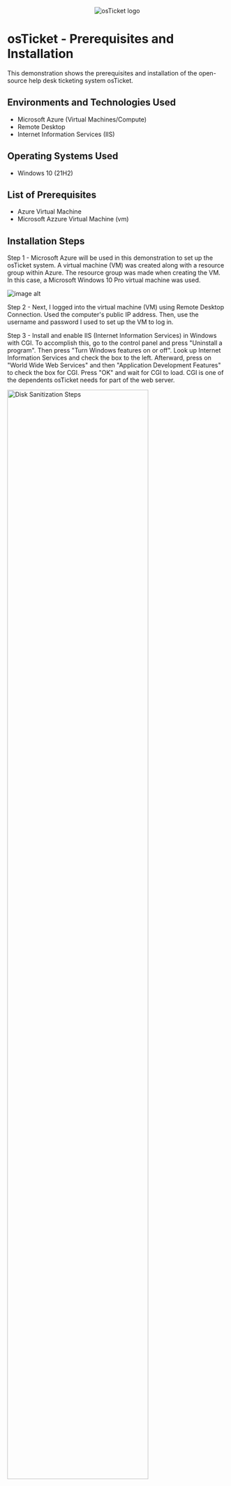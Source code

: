 <p align="center">
<img src="https://i.imgur.com/Clzj7Xs.png" alt="osTicket logo"/>
</p>

<h1>osTicket - Prerequisites and Installation</h1>
This demonstration shows the prerequisites and installation of the open-source help desk ticketing system osTicket.<br />


<h2>Environments and Technologies Used</h2>

- Microsoft Azure (Virtual Machines/Compute)
- Remote Desktop
- Internet Information Services (IIS)

<h2>Operating Systems Used </h2>

- Windows 10</b> (21H2)

<h2>List of Prerequisites</h2>

- Azure Virtual Machine 
- Microsoft Azzure Virtual Machine (vm)
  

<h2>Installation Steps</h2>


Step 1 - Microsoft Azure will be used in this demonstration to set up the osTicket system. A virtual machine (VM) was created along with a resource group within Azure. The resource group was made when creating the VM. In this case, a Microsoft Windows 10 Pro virtual machine was used.

![image alt](https://github.com/brianknutson/osticket-prereqs/blob/919387f5146c86c6fe536071f3170d44c52246e7/Screenshot%202025-07-13%20142742.png)

Step 2 - Next, I logged into the virtual machine (VM) using Remote Desktop Connection. Used the computer's public IP address. Then, use the username and password I used to set up the VM to log in. 



Step 3 - Install and enable IIS (Internet Information Services) in Windows with CGI. To accomplish this, go to the control panel and press "Uninstall a program". Then press "Turn Windows features on or off". Look up Internet Information Services and check the box to the left. Afterward,  press on "World Wide Web Services" and then "Application Development Features" to check the box for CGI. Press "OK" and wait for CGI to load. CGI is one of the dependents osTicket needs for part of the web server.  
<p>
<img src="https://i.imgur.com/Wd6XcHM.png" height="80%" width="80%" alt="Disk Sanitization Steps"/>
</p>
<p>
</p>
<br />

Step 3.2 - To ensure Step 3 was done correctly, go to a web browser and type 127.0.0.1, which is an IP address for a computer's local network otherwise known as a loopback address. A similar image should appear if Step 3 was followed.   
<p>
<img src="https://imgur.com/EyyYfyB.png" height="80%" width="80%" alt="Disk Sanitization Steps"/>
</p>
<p>
</p>
<br />

Step 4 - Install PHP Manager for IIS. PHP Manager is a tool that allows administrators and developers to manage and configure PHP installations on a Windows server running IIS. PHP Manager is needed for IIS to run properly.    
<p>
<img src="https://i.imgur.com/Wd6XcHM.png" height="80%" width="80%" alt="Disk Sanitization Steps"/>
</p>
<p>
</p>
<br />

Step 5 - Install Rewrite Module, which is another tool needed for IIS to run properly.     
<p>
<img src="https://i.imgur.com/ufrM1A0.png" height="80%" width="80%" alt="Disk Sanitization Steps"/>
</p>
<p>
</p>
<br />

Step 6 - Create a folder in the C drive of the computer called "PHP". Next, unzip PHP 7.3.8 into the folder "PHP" that was created. 
<p>
<img src="https://i.imgur.com/y63h6hL.png" height="80%" width="80%" alt="Disk Sanitization Steps"/>
</p>
<p>
</p>
<br />

Step 7 - Install VC_redist.x86.exe, which is another program needed for osTicket to work. 
<p>
<img src="https://i.imgur.com/4OU3UPu.png" height="80%" width="80%" alt="Disk Sanitization Steps"/>
</p>
<p>
</p>
<br />

Step 8 - Install MySQL 5.5.62., which is a database that osTicket will use to store all the data (users' accounts, ticketing information, etc.). When choosing the setup type when installing MySQL, make sure to choose the "Typical" settings. Next, check the "Launch the MySQL Instance Configuration Wizard" before clicking finish. After when asked for a configuration type, choose "Standard Configuration". When asked to "Please set the Windows Options", press "Next". Then, choose a password and afterward press "Next". Finally, press "Execute". You will need this username and password for Step 18. 
<p>
<img src="https://i.imgur.com/76AVSm8.png" height="80%" width="80%" alt="Disk Sanitization Steps"/>
</p>
<p>
</p>
<br />

Step 9 - Open IIS as an Admin. Then register PHP from within IIS, which will make the website server aware of the existence of the PHP on the computer. To register PHP, press "PHP Manager" then press "Register new PHP version". Next, browse to the PHP folder in the C drive then press "php-cgi". Finally, press "OK". 
<p>
<img src="https://i.imgur.com/vI4eluC.png" height="80%" width="80%" alt="Disk Sanitization Steps"/>
</p>
<p>
</p>
<br />

Step 10 - Reload IIS by pressing the "Stop" and then "Start", which are actions on the right side. 
<p>
<img src="https://i.imgur.com/kGGZTRv.png" height="80%" width="80%" alt="Disk Sanitization Steps"/>
</p>
<p>
</p>
<br />

Step 11 - Install osTicket v1.15.8 by first extracting the files. Go to the file "osTicket v1.15.8" then copy the "upload" folder into "c:\inetpub\wwwroot". After renaming "upload" to "osTicket" exactly. 
<p>
<img src="https://i.imgur.com/cUbcJ8e.png" height="80%" width="80%" alt="Disk Sanitization Steps"/>
</p>
<p>
<p>
<img src="https://i.imgur.com/fgACiLf.png" height="80%" width="80%" alt="Disk Sanitization Steps"/>
</p>
<p>
</p>
<br />

Step 12 - Once again reload IIS by pressing the "Stop" and then "Start", which are actions on the right side. 
<p>
<img src="https://i.imgur.com/kGGZTRv.png" height="80%" width="80%" alt="Disk Sanitization Steps"/>
</p>
<p>
</p>
<br />

Step 13 - Within the IIS Manager,  go to "Sites" then "Default" then "osTicket". On the right, click “Browse *:80” to go to the osTicket website. If the osTicket website doesn't show up, there was most likely a mistake along the way. It may be best to start all over if you cannot determine the issue. Note that some extensions are not enabled such as "php_imap.dll", "php_intl.dll", and "php_opcache.dll". These will need to be enabled. 
<p>
<img src="https://i.imgur.com/kmsnD6l.png" height="80%" width="80%" alt="Disk Sanitization Steps"/>
</p>
<p>
<p>
<img src="https://i.imgur.com/HF4If2Q.png" height="80%" width="80%" alt="Disk Sanitization Steps"/>
</p>
<p>
</p>
<br />

Step 14 - To enable those extensions. Go back to IIS, click on "Sites" then "Default" then "osTicket" and then double-click PHP Manager. Then click "Enable or disable an extension". Next, enable "php_imap.dll", "php_intl.dll", and "php_opcache.dll". Finally, refresh the osTicket site in your browser. Your osTicket site should look similar to the picture of the osTicket website above below enabling those extensions.  
<p>
<img src="https://i.imgur.com/qauOm5P.png" height="80%" width="80%" alt="Disk Sanitization Steps"/>
</p>
<p>
<p>
<img src="https://i.imgur.com/v8rpi5U.png" height="80%" width="80%" alt="Disk Sanitization Steps"/>
</p>
<p>
<p>
<img src="https://i.imgur.com/tTT4itq.png" height="80%" width="80%" alt="Disk Sanitization Steps"/>
</p>
<p>
<p>
</p>
<br />

Step 15 - Go to C:\inetpub\wwwroot\osTicket\include. Next, find the file ost-sampleconfig.php then rename it to ost-config.php. 
<p>
<img src="https://i.imgur.com/zjWpMvp.png" height="80%" width="80%" alt="Disk Sanitization Steps"/>
</p>
<p>
<p>
<img src="https://i.imgur.com/bOnlgQy.png" height="80%" width="80%" alt="Disk Sanitization Steps"/>
</p>
<p>
</p>
<br />

Step 16 - Permissions need to be assigned to file "ost-config.php", so osTicket can make changes to that file. First, go to "Properties" then "Security" then "Advance". Within the "Advance Security Settings", click "Disable Inheritance" then click "Remove all inherited permissions from this object". After, click "Add" and then click on "Select a principal". For this tutorial, type "Everyone" under "Enter the object's name to select" then click "Check Names" then "OK". Under normal circumstances, this would be considered bad practice because it can pose a security risk. Next, under "Basic Permissions", click "Full Control". After, press "OK". Finally, click "Apply" then "OK".   
<p>
<img src="https://i.imgur.com/zgeCwN8.png" height="80%" width="80%" alt="Disk Sanitization Steps"/>
</p>
<p>
<p>
<img src="https://i.imgur.com/3hq3jCV.png" height="80%" width="80%" alt="Disk Sanitization Steps"/>
</p>
<p>
</p>
<br />

Step 17 - Go back to the osTicket website to continue setting up osTicket in the browser. Click "Continue". Now fill out the information until "Database Settings". Note that the Default email must be different from the admin email. 
<p>
<img src="https://i.imgur.com/hfnUyf7.png" height="80%" width="80%" alt="Disk Sanitization Steps"/>
</p>
<p>
</p>
<br />

Step 18 - Before clicking on "Install Now", we still need to log into the database to create another database specific to osTicket. Afterward, we need to provide the credentials for it. Install HeidiSQL, which will allow us to make a connection to our database. From the “osTicket-Installation-Files” folder, install HeidiSQL. Keep pressing "Next" until you see "Install". Then click "Install." Make sure there is a checkmark next to "Launch HeidiSQL" then click "Finish". After HeidiSQL opens, click on "New" then fill out the username and password you used in Step 8. Then press "Open", which will open a connection to our database. Next, right-click on "Unnamed" then "Create new" then "Database". The name of the database must be osTicket. Finally, click "OK". Now "osticket" should be under "Unnamed".  
<p>
<img src="https://i.imgur.com/ZvcTnDk.png" height="80%" width="80%" alt="Disk Sanitization Steps"/>
</p>
<p>
<p>
<img src="https://i.imgur.com/wffgZi5.png" height="80%" width="80%" alt="Disk Sanitization Steps"/>
</p>
<p>
<p>
<img src="https://i.imgur.com/JrSEyLI.png" height="80%" width="80%" alt="Disk Sanitization Steps"/>
</p>
<p>
<p>
</p>
<br />

Step 19 - Go back to the osTicket website to continue Setting up osTicket in the browser. Fill out the "Database Settings" portion. Afterward, click "Install Now". If you go back to HeidiSQL to the database "osticket", "osticket" should be filled with content like the picture above. Congrats! osTicket should be installed with no errors.  
<p>
<img src="https://i.imgur.com/fMF4kmg.png" height="80%" width="80%" alt="Disk Sanitization Steps"/>
</p>
<p>
<p>
<img src="https://i.imgur.com/dNT0yVq.png" height="80%" width="80%" alt="Disk Sanitization Steps"/>
</p>
<p>
</p>
<br />

Step 20 - Finally, go to http://localhost/osTicket/scp/login.php to see if you can log in. If you log in successfully, the page should look similar to the picture above.
<p>
<img src="https://i.imgur.com/oaibl2q.png" height="80%" width="80%" alt="Disk Sanitization Steps"/>
</p>
<p>
<p>
<img src="https://i.imgur.com/z7krNCP.png" height="80%" width="80%" alt="Disk Sanitization Steps"/>
</p>
<p>
</p>
<br />
